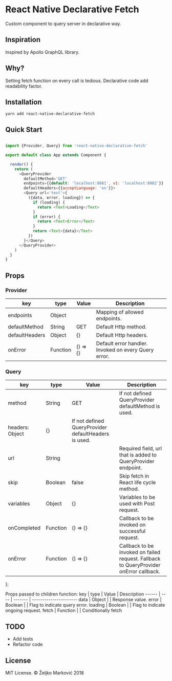 # React Native Declarative Fetch

Custom component to query server in declarative way.


## Inspiration

Inspired by Apollo GraphQL library.


## Why?

Setting fetch function on every call is tedious. Declarative code add readability factor.

## Installation

`yarn add react-native-declarative-fetch`

## Quick Start
```javascript

import {Provider, Query} from 'react-native-declarative-fetch'

export default class App extends Component {

  render() {
    return (
      <QueryProvider
        defaultMethod='GET'
        endpoints={{default: 'localhost:8081', v1: 'localhost:8082'}}
        defaultHeaders={{acceptLanguage: 'en'}}>
        <Query url='test'>{
          ({data, error, loading}) => {
            if (loading) {
              return <Text>Loading</Text>
            }
            if (error) {
              return <Text>Error</Text>
            }
            return <Text>{data}</Text>
          })
        }</Query>
      </QueryProvider>
    )
  }
}
```

## Props

### Provider

key | type | Value | Description
------ | ---- | ------- | ----------------------
endpoints | Object |  | Mapping of allowed endpoints.
defaultMethod | String | GET | Default Http method.
defaultHeaders | Object | {} | Default Http headers.
onError | Function | () => {} | Default error handler. Invoked on every Query error.


### Query

key | type | Value | Description
------ | ---- | ------- | ----------------------
method | String | GET | If not defined QueryProvider defaultMethod is used.
headers: Object | {} | If not defined QueryProvider defaultHeaders is used.
url | String |  | Required field, url that is added to QueryProvider endpoint.
skip | Boolean | false | Skip fetch in React life cycle method.
variables | Object | {} | Variables to be used with Post request.
onCompleted | Function | () => {} | Callback to be invoked on successful request.
onError | Function | () => {} | Callback to be invoked on failed request. Fallback to QueryProvider onError callback.
};


Props passed to children function:
key | type | Value | Description
------ | ---- | ------- | ----------------------
data | Object | | Response value.
error | Boolean | | Flag to indicate query error.
loading | Boolean | | Flag to indicate ongoing request.
fetch | Function | | Conditionally fetch

## TODO

- Add tests
- Refactor code


## License

MIT License. © Željko Marković 2018